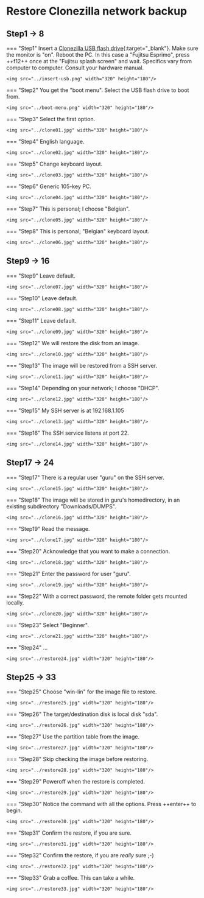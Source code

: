 # Restore Clonezilla network backup

## Step1 -> 8

=== "Step1"
    Insert a [Clonezilla USB flash drive](../../howtos/clonezilla-bootable-usb-flash-drive/index.md){:target="_blank"}. Make sure the monitor is "on". Reboot the PC. In this case a "Fujitsu Esprimo", press ++f12++ once at the "Fujitsu splash screen" and wait. Specifics vary from computer to computer. Consult your hardware manual.
    
    <img src="../insert-usb.png" width="320" height="180"/>

=== "Step2"
    You get the "boot menu". Select the USB flash drive to boot from.
    
    <img src="../boot-menu.png" width="320" height="180"/>

=== "Step3"
    Select the first option.
    
    <img src="../clone01.jpg" width="320" height="180"/>

=== "Step4"
    English language.
    
    <img src="../clone02.jpg" width="320" height="180"/>

=== "Step5"
    Change keyboard layout.
    
    <img src="../clone03.jpg" width="320" height="180"/>

=== "Step6"
    Generic 105-key PC.
    
    <img src="../clone04.jpg" width="320" height="180"/>

=== "Step7"
    This is personal; I choose "Belgian".
    
    <img src="../clone05.jpg" width="320" height="180"/>

=== "Step8"
    This is personal; "Belgian" keyboard layout.
    
    <img src="../clone06.jpg" width="320" height="180"/>

## Step9 -> 16

=== "Step9"
    Leave default.
    
    <img src="../clone07.jpg" width="320" height="180"/>

=== "Step10"
    Leave default.
    
    <img src="../clone08.jpg" width="320" height="180"/>

=== "Step11"
    Leave default.
    
    <img src="../clone09.jpg" width="320" height="180"/>

=== "Step12"
    We will restore the disk from an image.
    
    <img src="../clone10.jpg" width="320" height="180"/>

=== "Step13"
    The image will be restored from a SSH server.
    
    <img src="../clone11.jpg" width="320" height="180"/>

=== "Step14"
    Depending on your network; I choose "DHCP".
    
    <img src="../clone12.jpg" width="320" height="180"/>

=== "Step15"
    My SSH server is at 192.168.1.105
    
    <img src="../clone13.jpg" width="320" height="180"/>

=== "Step16"
    The SSH service listens at port 22.
    
    <img src="../clone14.jpg" width="320" height="180"/>

## Step17 -> 24

=== "Step17"
    There is a regular user "guru" on the SSH server.
    
    <img src="../clone15.jpg" width="320" height="180"/>

=== "Step18"
    The image will be stored in guru's homedirectory, in an existing subdirectory "Downloads/DUMPS".
    
    <img src="../clone16.jpg" width="320" height="180"/>

=== "Step19"
    Read the message.
    
    <img src="../clone17.jpg" width="320" height="180"/>

=== "Step20"
    Acknowledge that you want to make a connection.
    
    <img src="../clone18.jpg" width="320" height="180"/>

=== "Step21"
    Enter the password for user "guru".
    
    <img src="../clone19.jpg" width="320" height="180"/>

=== "Step22"
    With a correct password, the remote folder gets mounted locally.
    
    <img src="../clone20.jpg" width="320" height="180"/>

=== "Step23"
    Select "Beginner".
    
    <img src="../clone21.jpg" width="320" height="180"/>

=== "Step24"
    ...
    
    <img src="../restore24.jpg" width="320" height="180"/>

## Step25 -> 33

=== "Step25"
    Choose "win-lin" for the image file to restore.

    <img src="../restore25.jpg" width="320" height="180"/>

=== "Step26"
    The target/destination disk is local disk "sda".

    <img src="../restore26.jpg" width="320" height="180"/>

=== "Step27"
    Use the partition table from the image.
    
    <img src="../restore27.jpg" width="320" height="180"/>

=== "Step28"
    Skip checking the image before restoring.
    
    <img src="../restore28.jpg" width="320" height="180"/>

=== "Step29"
    Poweroff when the restore is completed.
    
    <img src="../restore29.jpg" width="320" height="180"/>

=== "Step30"
    Notice the command with all the options. Press ++enter++ to begin.
    
    <img src="../restore30.jpg" width="320" height="180"/>

=== "Step31"
    Confirm the restore, if you are sure.
    
    <img src="../restore31.jpg" width="320" height="180"/>

=== "Step32"
    Confirm the restore, if you are *really* sure ;-)
    
    <img src="../restore32.jpg" width="320" height="180"/>

=== "Step33"
    Grab a coffee. This can take a while.
    
    <img src="../restore33.jpg" width="320" height="180"/>